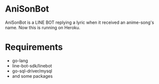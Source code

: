 AniSonBot
=====

AniSonBot is a LINE BOT replying a lyric when it received an anime-song's name.
Now this is running on Heroku.

Requirements
===

- go-lang
- line-bot-sdk/linebot
- go-sql-driver/mysql
- and some packages

